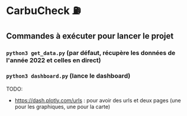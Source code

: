 # CarbuCheck ⛽️


## Commandes à exécuter pour lancer le projet

### `python3 get_data.py` (par défaut, récupère les données de l'année 2022 et celles en direct)
### `python3 dashboard.py` (lance le dashboard)



TODO:
- https://dash.plotly.com/urls : pour avoir des urls et deux pages (une pour les graphiques, une pour la carte)


